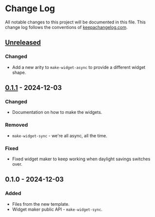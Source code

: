 # Change Log
All notable changes to this project will be documented in this file. This change log follows the conventions of [keepachangelog.com](http://keepachangelog.com/).

## [Unreleased]
### Changed
- Add a new arity to `make-widget-async` to provide a different widget shape.

## [0.1.1] - 2024-12-03
### Changed
- Documentation on how to make the widgets.

### Removed
- `make-widget-sync` - we're all async, all the time.

### Fixed
- Fixed widget maker to keep working when daylight savings switches over.

## 0.1.0 - 2024-12-03
### Added
- Files from the new template.
- Widget maker public API - `make-widget-sync`.

[Unreleased]: https://sourcehost.site/your-name/clj-flx/compare/0.1.1...HEAD
[0.1.1]: https://sourcehost.site/your-name/clj-flx/compare/0.1.0...0.1.1
